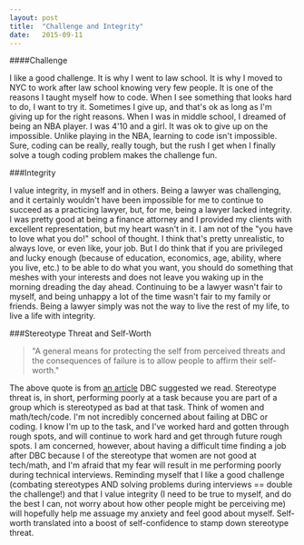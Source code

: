 ```yaml
---
layout: post
title:  "Challenge and Integrity"
date:   2015-09-11
---
```


####Challenge

<p class="intro"><span class="dropcap">I</span> like a good challenge. It is why I went to law school. It is why I moved to NYC to work after law school knowing very few people. It is one of the reasons I taught myself how to code. When I see something that looks hard to do, I want to try it. Sometimes I give up, and that's ok as long as I'm giving up for the right reasons. When I was in middle school, I dreamed of being an NBA player. I was 4'10 and a girl. It was ok to give up on the impossible. Unlike playing in the NBA, learning to code isn't impossible. Sure, coding can be really, really tough, but the rush I get when I finally solve a tough coding problem makes the challenge fun.</p>

###Integrity

I value integrity, in myself and in others. Being a lawyer was challenging, and it certainly wouldn't have been impossible for me to continue to succeed as a practicing lawyer, but, for me, being a lawyer lacked integrity. I was pretty good at being a finance attorney and I provided my clients with excellent representation, but my heart wasn't in it. I am not of the "you have to love what you do!" school of thought. I think that's pretty unrealistic, to always love, or even like, your job. But I do think that if you are privileged and lucky enough (because of education, economics, age, ability, where you live, etc.) to be able to do what you want, you should do something that meshes with your interests and does not leave you waking up in the morning dreading the day ahead. Continuing to be a lawyer wasn't fair to myself, and being unhappy a lot of the time wasn't fair to my family or friends. Being a lawyer simply was not the way to live the rest of my life, to live a life with integrity.

###Stereotype Threat and Self-Worth

<blockquote>"A general means for protecting the self from perceived threats and the consequences of failure is to allow people to affirm their self-worth."</blockquote> The above quote is from <a href = "http://www.reducingstereotypethreat.org/reduce.html#encouragingself" target="_blank">an article</a> DBC suggested we read. Stereotype threat is, in short, performing poorly at a task because you are part of a group which is stereotyped as bad at that task. Think of women and math/tech/code. I'm not incredibly concerned about failing at DBC or coding. I know I'm up to the task, and I've worked hard and gotten through rough spots, and will continue to work hard and get through future rough spots. I am concerned, however, about having a difficult time finding a job after DBC because I of the stereotype that women are not good at tech/math, and I'm afraid that my fear will result in me performing poorly during technical interviews. Reminding myself that I like a good challenge (combating stereotypes AND solving problems during interviews == double the challenge!) and that I value integrity (I need to be true to myself, and do the best I can, not worry about how other people might be perceiving me) will hopefully help me assuage my anxiety and feel good about myself. Self-worth translated into a boost of self-confidence to stamp down stereotype threat.
